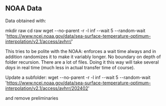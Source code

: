 ## NOAA Data


Data obtained with:


mkdir raw
cd raw
wget --no-parent -r -l inf --wait 5 --random-wait 'https://www.ncei.noaa.gov/data/sea-surface-temperature-optimum-interpolation/v2.1/access/avhrr/'

This tries to be polite with the NOAA: enforces a wait time always and in addition randomizes it to make it variably longer. No boundary on depth of folder recursion. There are a lot of files. Doing it this way will take several *days* in real time (much less in actual transfer time of course).


Update a subfolder: 
wget --no-parent -r -l inf --wait 5 --random-wait 'https://www.ncei.noaa.gov/data/sea-surface-temperature-optimum-interpolation/v2.1/access/avhrr/202402'

and remove preliminaries
